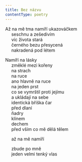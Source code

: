 ```yaml
---
title: Bez názvu
contentType: poetry
---
```


<section>

Až na mě tma namíří ukazováčkem  
     seschnu a zešedivím  
     víc života stará  
     černého bezu přesycená  
     nakradená pod létem

Namíří na lásky  
     změklé mezi kořeny  
     na strach  
     na ruce  
     ano hlavně na ruce  
     na jeden prst  
     co se vymrštil proti jejímu  
     a ukládají na sebe  
     identická bříška čar  
     před dlaní  
     ňadry  
     klínem  
     dechem  
     před vším co mě dělá tělem

</section>

<section>

     až na mě namíří

</section>

<section>

     zbude po mně  
     jeden velmi tenký vlas

</section>

